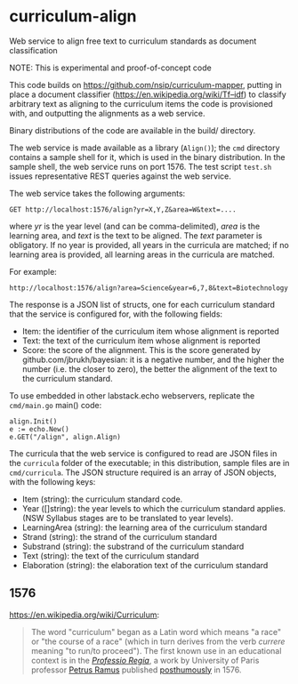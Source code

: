 # curriculum-align
Web service to align free text to curriculum standards as document classification

NOTE: This is experimental and proof-of-concept code

This code builds on https://github.com/nsip/curriculum-mapper, putting in place a 
document classifier (https://en.wikipedia.org/wiki/Tf–idf) to classify arbitrary
text as aligning to the curriculum items the code is provisioned with,
and outputting the alignments as a web service.

Binary distributions of the code are available in the build/ directory.

The web service is made available as a library (`Align()`); the `cmd` directory contains a sample shell for it, which is used in the binary distribution. In the sample shell, the web service runs on port 1576. The test script `test.sh` issues representative REST queries against the web service.

The web service takes the following arguments:

````
GET http://localhost:1576/align?yr=X,Y,Z&area=W&text=....
````
where _yr_ is the year level (and can be comma-delimited), _area_ is the learning area, and _text_ is the text to be aligned. The _text_ parameter is obligatory. If no year is provided, all years in the curricula are matched; if no learning area is provided, all learning areas in the curricula are matched.

For example:

````
http://localhost:1576/align?area=Science&year=6,7,8&text=Biotechnology
````

The response is a JSON list of structs, one for each curriculum standard that the service is configured for, with the following fields:

* Item: the identifier of the curriculum item whose alignment is reported
* Text: the text of the curriculum item whose alignment is reported
* Score: the score of the alignment. This is the score generated by github.com/jbrukh/bayesian: it is a negative number, and the higher the number (i.e. the closer to zero), the better the alignment of the text to the curriculum standard.

To use embedded in other labstack.echo webservers, replicate the `cmd/main.go` main() code:

````
align.Init()
e := echo.New()
e.GET("/align", align.Align)
````

The curricula that the web service is configured to read are JSON files in the `curricula` folder of the executable; in this distribution, sample files are in `cmd/curricula`.
The JSON structure required is an array of JSON objects, with the following keys:

* Item (string): the curriculum standard code.
* Year ([]string): the year levels to which the curriculum standard applies. (NSW Syllabus stages are to be translated to year levels).
* LearningArea (string): the learning area of the curriculum standard
* Strand (string): the strand of the curriculum standard
* Substrand (string): the substrand of the curriculum standard
* Text (string): the text of the curriculum standard
* Elaboration (string): the elaboration text of the curriculum standard

## 1576

https://en.wikipedia.org/wiki/Curriculum:

> The word "curriculum" began as a Latin word which means "a race" or "the course of a race" (which in turn derives from the verb _currere_ meaning "to run/to proceed"). The first known use in an educational context is in the [_Professio Regia_](https://books.google.com.au/books?id=bG5EAAAAcAAJ&printsec=frontcover&hl=el&source=gbs_ge_summary_r&cad=0#v=onepage&q=curriculum&f=false), a work by University of Paris professor [Petrus Ramus](https://en.wikipedia.org/wiki/Petrus_Ramus) published [posthumously](https://en.wikipedia.org/wiki/St._Bartholomew%27s_Day_massacre) in 1576.
